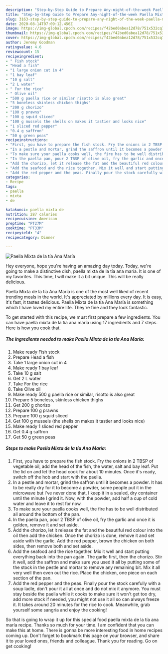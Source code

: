 ```yaml
---
description: "Step-by-Step Guide to Prepare Any-night-of-the-week Paella Mixta de la tía Ana María"
title: "Step-by-Step Guide to Prepare Any-night-of-the-week Paella Mixta de la tía Ana María"
slug: 3163-step-by-step-guide-to-prepare-any-night-of-the-week-paella-mixta-de-la-tia-ana-maria
date: 2020-08-14T07:09:12.456Z
image: https://img-global.cpcdn.com/recipes/f42bed0abea12d78/751x532cq70/paella-mixta-de-la-tia-ana-maria-recipe-main-photo.jpg
thumbnail: https://img-global.cpcdn.com/recipes/f42bed0abea12d78/751x532cq70/paella-mixta-de-la-tia-ana-maria-recipe-main-photo.jpg
cover: https://img-global.cpcdn.com/recipes/f42bed0abea12d78/751x532cq70/paella-mixta-de-la-tia-ana-maria-recipe-main-photo.jpg
author: Jeremy Goodman
ratingvalue: 4.6
reviewcount: 15
recipeingredient:
- " Fish stock"
- "Head a fish"
- "1 large onion cut in 4"
- "1 bay leaf"
- "10 g salt"
- "2 L water"
- " For the rice"
- " Olive oil"
- "500 g paella rice or similar risotto is also great"
- "5 boneless skinless chicken thighs"
- "200 g chorizo"
- "100 g prawns"
- "100 g squid sliced"
- "100 g mussels the shells on makes it tastier and looks nice"
- "1 sliced red pepper"
- "0.4 g saffron"
- "50 g green peas"
recipeinstructions:
- "First, you have to prepare the fish stock. Fry the onions in 2 TBSP of vegetable oil, add the head of the fish, the water, salt and bay leaf. Put the lid on and let the head cook for about 10 minutes. Once it&#39;s ready, switch off the hob and start with the paella."
- "In a pestle and mortar, grind the saffron until it becomes a powder. It has to be really dry for it to become a powder, some people put it in the microwave but I&#39;ve never done that, I keep it in a sealed, dry container until the minute I grind it. Now, with the powder, add half a cup of cold water and leave it to rest for now."
- "To make sure your paella cooks well, the fire has to be well distributed all around the bottom of the pan."
- "In the paella pan, pour 2 TBSP of olive oil, fry the garlic and once it is golden, remove it and set aside."
- "Add the chorizo, let it release the fat and the beautiful red colour into the oil then add the chicken. Once the chorizo is done, remove it and set aside with the garlic. Add the red pepper, brown the chicken on both sides, then remove both and set aside."
- "Add the seafood and the rice together. Mix it well and start putting everything back into the pan again. The garlic first, then the chorizo. Stir it well, add the saffron and make sure you used it all by putting some of the stock in the pestle and mortar to remove any remaining bit. Mix it all very well then even out the rice. Place the chicken, one piece on each section of the pan."
- "Add the red pepper and the peas. Finally pour the stock carefully with a soup ladle, don&#39;t pour it all at once and do not mix it anymore. You must stay beside the paella while it cooks to make sure it won&#39;t get too dry, add more stock if needed, you might not use it all so can always freeze it. It takes around 20 minutes for the rice to cook. Meanwhile, grab yourself some sangria and enjoy the cooking!"
categories:
- Recipe
tags:
- paella
- mixta
- de

katakunci: paella mixta de 
nutrition: 287 calories
recipecuisine: American
preptime: "PT27M"
cooktime: "PT33M"
recipeyield: "4"
recipecategory: Dinner

---
```



![Paella Mixta de la tía Ana María](https://img-global.cpcdn.com/recipes/f42bed0abea12d78/751x532cq70/paella-mixta-de-la-tia-ana-maria-recipe-main-photo.jpg)

Hey everyone, hope you're having an amazing day today. Today, we're going to make a distinctive dish, paella mixta de la tía ana maría. It is one of my favorites. This time, I will make it a bit unique. This will be really delicious.

Paella Mixta de la tía Ana María is one of the most well liked of recent trending meals in the world. It's appreciated by millions every day. It is easy, it's fast, it tastes delicious. Paella Mixta de la tía Ana María is something which I have loved my entire life. They're fine and they look fantastic.




To get started with this recipe, we must first prepare a few ingredients. You can have paella mixta de la tía ana maría using 17 ingredients and 7 steps. Here is how you cook that.

<!--inarticleads1-->

##### The ingredients needed to make Paella Mixta de la tía Ana María:

1. Make ready  Fish stock
1. Prepare Head a fish
1. Take 1 large onion cut in 4
1. Make ready 1 bay leaf
1. Take 10 g salt
1. Get 2 L water
1. Take  For the rice
1. Take  Olive oil
1. Make ready 500 g paella rice or similar, risotto is also great
1. Prepare 5 boneless, skinless chicken thighs
1. Get 200 g chorizo
1. Prepare 100 g prawns
1. Prepare 100 g squid sliced
1. Get 100 g mussels (the shells on makes it tastier and looks nice)
1. Make ready 1 sliced red pepper
1. Get 0.4 g saffron
1. Get 50 g green peas




<!--inarticleads2-->

##### Steps to make Paella Mixta de la tía Ana María:

1. First, you have to prepare the fish stock. Fry the onions in 2 TBSP of vegetable oil, add the head of the fish, the water, salt and bay leaf. Put the lid on and let the head cook for about 10 minutes. Once it&#39;s ready, switch off the hob and start with the paella.
1. In a pestle and mortar, grind the saffron until it becomes a powder. It has to be really dry for it to become a powder, some people put it in the microwave but I&#39;ve never done that, I keep it in a sealed, dry container until the minute I grind it. Now, with the powder, add half a cup of cold water and leave it to rest for now.
1. To make sure your paella cooks well, the fire has to be well distributed all around the bottom of the pan.
1. In the paella pan, pour 2 TBSP of olive oil, fry the garlic and once it is golden, remove it and set aside.
1. Add the chorizo, let it release the fat and the beautiful red colour into the oil then add the chicken. Once the chorizo is done, remove it and set aside with the garlic. Add the red pepper, brown the chicken on both sides, then remove both and set aside.
1. Add the seafood and the rice together. Mix it well and start putting everything back into the pan again. The garlic first, then the chorizo. Stir it well, add the saffron and make sure you used it all by putting some of the stock in the pestle and mortar to remove any remaining bit. Mix it all very well then even out the rice. Place the chicken, one piece on each section of the pan.
1. Add the red pepper and the peas. Finally pour the stock carefully with a soup ladle, don&#39;t pour it all at once and do not mix it anymore. You must stay beside the paella while it cooks to make sure it won&#39;t get too dry, add more stock if needed, you might not use it all so can always freeze it. It takes around 20 minutes for the rice to cook. Meanwhile, grab yourself some sangria and enjoy the cooking!




So that is going to wrap it up for this special food paella mixta de la tía ana maría recipe. Thanks so much for your time. I am confident that you can make this at home. There is gonna be more interesting food in home recipes coming up. Don't forget to bookmark this page on your browser, and share it to your loved ones, friends and colleague. Thank you for reading. Go on get cooking!
